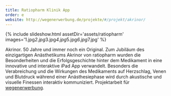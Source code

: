 ```yaml
---
title: Ratiopharm Klinik App
order: e
website: http://wegenerwerbung.de/projekte/#/projekt/akrinor/
---
```


{% include slideshow.html assetDir='assets/ratiopharm' images='1.jpg*2.jpg*3.jpg*4.jpg*5.jpg*6.jpg*7.jpg' %}

Akrinor. 50 Jahre und immer noch ein Original. Zum Jubiläum des einzigartigen Anästhetikums Akrinor von ratiopharm wurden die Besonderheiten und die Erfolgsgeschichte hinter dem Medikament in eine innovative und interaktive iPad App verwandelt. Besonders die Verabreichung und die Wirkungen des Medikaments auf Herzschlag, Venen und Blutdruck während einer Anästhesiephase wird durch akustische und visuelle Finessen interaktiv kommuniziert. Projektarbeit für [wegenerwerbung](http://www.wegenerwerbung.de/).
